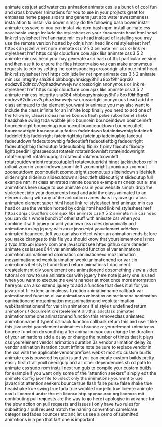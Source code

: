 animate css just add water css animation animate css is a bunch of cool fun and cross browser animations for you to use in your projects great for emphasis home pages sliders and general just add water awesomeness installation to install via bower simply do the following bash bower install animate css save or you can install via npm bash npm install animate css save basic usage include the stylesheet on your documents head html head link rel stylesheet href animate min css head instead of installing you may use the remote version hosted by cdnjs html head link rel stylesheet href https cdn jsdelivr net npm animate css 3 5 2 animate min css or link rel stylesheet href https cdnjs cloudflare com ajax libs animate css 3 5 2 animate min css head you may generate a sri hash of that particular version and then use it to ensure the files integrity also you can make anonymous requests to cdn by setting the corresponding crossorigin attribute html head link rel stylesheet href https cdn jsdelivr net npm animate css 3 5 2 animate min css integrity sha384 ohbboqpyhnsiqqy8hl1u 8oxf9hh6qrxi0 eodezv82dfnzov7qohazdwmwejvsw crossorigin anonymous or link rel stylesheet href https cdnjs cloudflare com ajax libs animate css 3 5 2 animate min css integrity sha384 ohbboqpyhnsiqqy8hl1u 8oxf9hh6qrxi0 eodezv82dfnzov7qohazdwmwejvsw crossorigin anonymous head add the class animated to the element you want to animate you may also want to include the class infinite for an infinite loop finally you need to add one of the following classes class name bounce flash pulse rubberband shake headshake swing tada wobble jello bouncein bounceindown bounceinleft bounceinright bounceinup bounceout bounceoutdown bounceoutleft bounceoutright bounceoutup fadein fadeindown fadeindownbig fadeinleft fadeinleftbig fadeinright fadeinrightbig fadeinup fadeinupbig fadeout fadeoutdown fadeoutdownbig fadeoutleft fadeoutleftbig fadeoutright fadeoutrightbig fadeoutup fadeoutupbig flipinx flipiny flipoutx flipouty lightspeedin lightspeedout rotatein rotateindownleft rotateindownright rotateinupleft rotateinupright rotateout rotateoutdownleft rotateoutdownright rotateoutupleft rotateoutupright hinge jackinthebox rollin rollout zoomin zoomindown zoominleft zoominright zoominup zoomout zoomoutdown zoomoutleft zoomoutright zoomoutup slideindown slideinleft slideinright slideinup slideoutdown slideoutleft slideoutright slideoutup full example html h1 class animated infinite bounce example h1 check out all the animations here usage to use animate css in your website simply drop the stylesheet into your documents head and add the class animated to an element along with any of the animation names thats it youve got a css animated element super html head link rel stylesheet href animate min css head or use the version hosted by cdnjs html head link rel stylesheet href https cdnjs cloudflare com ajax libs animate css 3 5 2 animate min css head you can do a whole bunch of other stuff with animate css when you combine it with jquery or add your own css rules dynamically add animations using jquery with ease javascript yourelement addclass animated bounceoutleft you can also detect when an animation ends before you make changes to this file you should know that yourelement one is not a typo http api jquery com one javascript see https github com daneden animate css issues 644 var animationend function el var animations animation animationend oanimation oanimationend mozanimation mozanimationend webkitanimation webkitanimationend for var t in animations if el style t undefined return animations t document createelement div yourelement one animationend dosomething view a video tutorial on how to use animate css with jquery here note jquery one is used when you want to execute the event handler at most once more information here you can also extend jquery to add a function that does it all for you javascript fn extend animatecss function animationname callback var animationend function el var animations animation animationend oanimation oanimationend mozanimation mozanimationend webkitanimation webkitanimationend for var t in animations if el style t undefined return animations t document createelement div this addclass animated animationname one animationend function this removeclass animated animationname if typeof callback function callback return this and use it like this javascript yourelement animatecss bounce or yourelement animatecss bounce function do somthing after animation you can change the duration of your animations add a delay or change the number of times that it plays css yourelement vendor animation duration 3s vendor animation delay 2s vendor animation iteration count infinite note be sure to replace vendor in the css with the applicable vendor prefixes webkit moz etc custom builds animate css is powered by gulp js and you can create custom builds pretty easily first of all youll need gulp and all other dependencies sh cd path to animate css sudo npm install next run gulp to compile your custom builds for example if you want only some of the “attention seekers” simply edit the animate config json file to select only the animations you want to use javascript attention seekers bounce true flash false pulse false shake true headshake true swing true tada true wobble true jello true license animate css is licensed under the mit license http opensource org licenses mit contributing pull requests are the way to go here i apologise in advance for the slow action on pull requests and issues i only have two rules for submitting a pull request match the naming convention camelcase categorised fades bounces etc and let us see a demo of submitted animations in a pen that last one is important